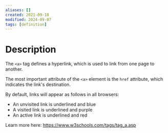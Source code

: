 ```yaml
---
aliases: []
created: 2021-09-18
modified: 2024-09-07
tags: [definition]
---
```


# Description

The `<a>` tag defines a hyperlink, which is used to link from one page to another.

The most important attribute of the `<a>` element is the `href` attribute, which indicates the link's destination.

By default, links will appear as follows in all browsers:

- An unvisited link is underlined and blue
- A visited link is underlined and purple
- An active link is underlined and red

Learn more here: https://www.w3schools.com/tags/tag_a.asp
